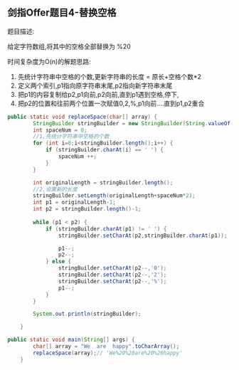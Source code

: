 ## 剑指Offer题目4-替换空格

题目描述:

给定字符数组,将其中的空格全部替换为 %20

时间复杂度为O(n)的解题思路:  

1. 先统计字符串中空格的个数,更新字符串的长度 = 原长+空格个数*2
2. 定义两个索引,p1指向原字符串末尾,p2指向新字符串末尾
3. 把p1的内容复制给p2,p1向前,p2向前,直到p1遇到空格,停下,
4. 把p2的位置和往前两个位置一次赋值0,2,%,p1向前....直到p1,p2重合



```java
public static void replaceSpace(char[] array) {
        StringBuilder stringBuilder = new StringBuilder(String.valueOf(array));
        int spaceNum = 0;
        //1,先统计字符串中空格的个数
        for (int i=0;i<stringBuilder.length();i++) {
            if (stringBuilder.charAt(i) == ' ') {
                spaceNum ++;
            }
        }

        int originalLength = stringBuilder.length();
        //2,设置新的长度
        stringBuilder.setLength(originalLength+spaceNum*2);
        int p1 = originalLength-1;
        int p2 = stringBuilder.length()-1;
        
        while (p1 < p2) {
            if (stringBuilder.charAt(p1) != ' ') {
                stringBuilder.setCharAt(p2,stringBuilder.charAt(p1));

                p1--;
                p2--;
            } else {
                stringBuilder.setCharAt(p2--,'0');
                stringBuilder.setCharAt(p2--,'2');
                stringBuilder.setCharAt(p2--,'%');
                p1--;
            }
        }

        System.out.println(stringBuilder);

    }
```



```java
public static void main(String[] args) {
        char[] array = "We  are  happy".toCharArray();
        replaceSpace(array);// 'We%20%20are%20%20happy'
    }
```

